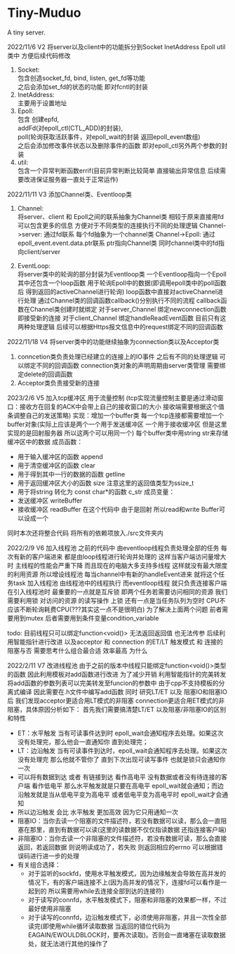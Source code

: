 # Tiny-Muduo
A tiny server.



2022/11/6 V2
将server以及client中的功能拆分到Socket InetAddress Epoll util类中 方便后续代码修改
1. Socket:<br>
    包含创造socket_fd, bind, listen, get_fd等功能  
    之后会添加set_fd的状态的功能 即对fcntl的封装  
2. InetAddress:<br>
    主要用于设置地址  
3. Epoll:<br>
    包含
    创建epfd,   
    addFd(对epoll_ctl(CTL_ADD)的封装),   
    poll(轮询获取活跃事件，对epoll_wait的封装 返回epoll_event数组)  
    之后会添加修改事件状态以及删除事件的函数 即对epoll_ctl另外两个参数的封装  
4. util:<br>
    包含一个异常判断函数errif(目前异常判断比较简单 直接输出异常信息 后续需要改进保证服务器一直处于正常运作)  

2022/11/11 V3
添加Channel类、Eventloop类
1. Channel:<br>
    将server、client 和 Epoll之间的联系抽象为Channel类 相较于原来直接用fd可以包含更多的信息 方便对于不同类型的连接执行不同的处理逻辑
    Channel->server: 通过fd联系 每个fd抽象为一个channel类
    Channel->Epoll: 通过epoll_event.event.data.ptr联系 ptr指向Channel类 同时channel类中的fd指向client/server

2. EventLoop:<br>
    将server类中的轮询的部分封装为Eventloop类 一个Eventloop指向一个Epoll
    其中还包含一个loop函数 用于轮询Epoll中的数据(即调用epoll类中的poll函数后 得到返回的activeChannel进行轮询)
    loop函数中直接对activeChannel进行处理 通过Channel类的回调函数callback()分别执行不同的流程
    callback函数在Channel类创建时就绑定 对于server_Channel 绑定newconnection函数 即接受新的连接 
    对于client_Channel 绑定handleReadEvent函数 目前只有这两种处理逻辑 后续可以根据Https报文信息中的request绑定不同的回调函数

2022/11/18 V4
将server类中的功能继续抽象为connection类以及Acceptor类
1. conncetion类负责处理已经建立的连接上的IO事件 之后有不同的处理逻辑 可以绑定不同的回调函数 connection类对象的声明周期由server类管理 需要绑定delete的回调函数
2. Acceptor类负责接受新的连接 

2023/2/6 V5
加入tcp缓冲区 用于流量控制 (tcp实现流量控制主要是通过滑动窗口：接收方在回复的ACK中会带上自己的接收窗口的大小 接收端需要根据这个值条调整自己的发送策略)
实现：增加一个buffer类 每一个tcp连接都需要增加一个buffer对象(实际上应该是两个一个用于发送缓冲区 一个用于接收缓冲区 但是这里实现的是回射服务器 所以这两个可以用同一个)
每个buffer类中用string str来存储缓冲区中的数据
成员函数：
- 用于输入缓冲区的函数 append
- 用于清空缓冲区的函数 clear
- 用于得到其中一行的数据的函数 getline
- 用于返回缓冲区大小的函数 size 注意这里的返回值类型为ssize_t
- 用于将string 转化为 const char*的函数 c_str
成员变量：
- 发送缓冲区 writeBuffer
- 接收缓冲区 readBuffer
在这个代码中 由于是回射 所以read和write Buffer可以设成一个

同时本次还将整合代码 将所有的依赖项放入./src文件夹内

2022/2/9 V6
加入线程池 之前的代码中 由eventloop线程负责处理全部的任务 每次有新的客户端进来 都是由loop线程进行轮询并处理的 这样当客户端访问量增大时 主线程的性能会严重下降 而且现在的电脑大多支持多线程 这样就没有最大限度的利用资源 所以增设线程池 每当channel中有新的handleEvent进来 就将这个任务task 加入线程池 由线程池中的线程执行 而eventloop线程 就只负责连接客户端 
在引入线程池时 最重要的一点就是互斥锁 即两个任务若需要访问相同的资源 我们需要利用锁 对访问的资源 的读写操作 上锁
还有一点是当任务队列为空时 CPU不应该不断轮询耗费CPU(???其实这一点不是很明白) 
为了解决上面两个问题 前者需要用到mutex 后者需要用到条件变量condition_variable

todo: 目前线程只可以绑定function<void()> 无法返回返回值 也无法传参 后续利用智能指针进行改进
以及acceptor 和 connection 的ET/LT 触发模式  和 连接的阻塞与否 需要思考什么组合最合适 效率最高 为什么

2022/2/11 V7
改进线程池 由于之前的版本中线程只能绑定function<void()>类型的函数 因此利用模板对add函数进行改进 为了减少开销 利用智能指针的完美转发 将add函数的参数列表可以完美转发至funcion的参数中 
由于cpp不支持模板的分离式编译 因此需要在.h文件中编写add函数 
同时 研究LT/ET 以及 阻塞IO和阻塞IO后 我们发现acceptor更适合用LT模式的非阻塞 connection更适合用ET模式的非阻塞，具体原因分析如下：
首先我们需要搞清楚LT/ET 以及阻塞/非阻塞IO的区别 和特性
- ET：水平触发 当有可读事件达到时 epoll_wait会通知程序去处理。如果这次没有处理完，那么他会一直通知你 直到处理完；
- LT：边沿触发 当有可读事件到达时，epoll_wait会通知程序去处理。如果这次没有处理完 那么他就不管你了 直到下次出现可读写事件 也就是锁只会通知你一次
- 可以将有数据到达 或者 有链接到达 看作高电平 没有数据或者没有待连接的客户端 看作低电平 那么水平触发就是只要在高电平 epoll_wait就会通知；而边沿触发就是当从低电平变为高电平 或者低电平变为高电平时 epoll_wait才会通知
- 所以边沿触发 会比 水平触发 更加高效 因为它只用通知一次
- 阻塞IO：当你去读一个阻塞的文件描述符，若没有数据可以读，那么会一直阻塞在那里，直到有数据可以读(这里的读数据不仅仅指读数据 还指连接客户端)
- 非阻塞IO：当你去读一个非阻塞的文件描述符，若没有数据可读，那么会直接返回，若返回数据 则说明读成功了，若失败 则返回相应的errno 可以根据错误码进行进一步的处理
- 有关组合选择：
	- 对于监听的sockfd，使用水平触发模式，因为边缘触发会导致在高并发的情况下，有的客户端连接不上(因为高并发的情况下，连接fd可以看作是一起到的 所以需要用while去连接全部到达的连接符)
	- 对于读写的connfd，水平触发模式下，阻塞和非阻塞的效果都一样，不过最好使用非阻塞
	- 对于读写的connfd，边沿触发模式下，必须使用非阻塞，并且一次性全部读完(即使用while循环读取数据 当返回的错位代码为EAGAIN/EWOULDBLOCK时，要再次读取)。否则会一直堵塞在读取数据处，就无法进行其他的操作了
